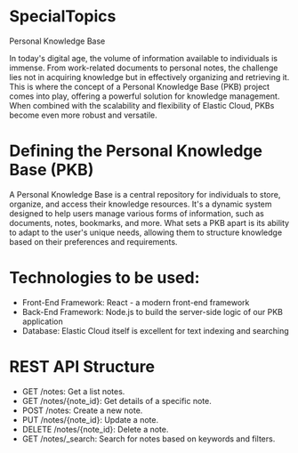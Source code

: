 # SpecialTopics
Personal Knowledge Base

In today's digital age, the volume of information available to individuals is immense. From work-related documents to personal notes, the challenge lies not in acquiring knowledge but in effectively organizing and retrieving it. This is where the concept of a Personal Knowledge Base (PKB) project comes into play, offering a powerful solution for knowledge management. When combined with the scalability and flexibility of Elastic Cloud, PKBs become even more robust and versatile.

# Defining the Personal Knowledge Base (PKB)
A Personal Knowledge Base is a central repository for individuals to store, organize, and access their knowledge resources. It's a dynamic system designed to help users manage various forms of information, such as documents, notes, bookmarks, and more. What sets a PKB apart is its ability to adapt to the user's unique needs, allowing them to structure knowledge based on their preferences and requirements.

# Technologies to be used:
- Front-End Framework: React - a modern front-end framework
- Back-End Framework: Node.js to build the server-side logic of our PKB application
- Database: Elastic Cloud itself is excellent for text indexing and searching

# REST API Structure
- GET /notes: Get a list notes.
- GET /notes/{note_id}: Get details of a specific note.
- POST /notes: Create a new note.
- PUT /notes/{note_id}: Update a note.
- DELETE /notes/{note_id}: Delete a note.
- GET /notes/_search: Search for notes based on keywords and filters.
